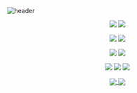 ![header](https://capsule-render.vercel.app/api?type=waving&height=180&color=0:FF8383,100:9ED1FF&fontColor=FFFFFF&text=Hello%20There!%20😄&fontSize=50&fontAlignY=36)

<p align="center">
  <img src="https://img.shields.io/badge/html5-E34F26?style=flat&logo=html5&logoColor=white">
  <img src="https://img.shields.io/badge/css3-1572B6?style=flat&logo=css3&logoColor=white">
</p>

<p align="center">
  <img src="https://img.shields.io/badge/javascript-F7DF1E?style=flat&logo=javascript&logoColor=white">
  <img src="https://img.shields.io/badge/typescript-3178C6?style=flat&logo=typescript&logoColor=white">
</p>

<p align="center">
  <img src="https://img.shields.io/badge/react-61DAFB?style=flat&logo=react&logoColor=white">
  <img src="https://img.shields.io/badge/next.js-000000?style=flat&logo=next.js&logoColor=white">
</p>

<p align="center">
  <img src="https://img.shields.io/badge/git-F05032?style=flat&logo=git&logoColor=white">
  <img src="https://img.shields.io/badge/mongodb-47A248?style=flat&logo=mongodb&logoColor=white">
  <img src="https://img.shields.io/badge/express-000000?style=flat&logo=express&logoColor=white">
</p>


<p align="center">
  <a href="https://github.com/kangmin01">
    <img align="center" src="https://github-readme-stats.vercel.app/api?username=kangmin01&hide_rank=true&show_icons=true&hide=stars,issues&theme=dracula&line_height=30" />
  </a>
  <a href="https://github.com/kangmin01">
    <img align="center" src="https://github-readme-stats.vercel.app/api/top-langs/?username=kangmin01&layout=compact&theme=dracula" />
  </a>
</p>
